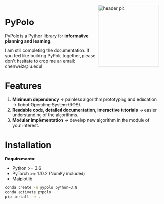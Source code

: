 <img src="https://raw.githubusercontent.com/Weizhe-Chen/pypolo/main/logo.svg" align="right" width="200" alt="header pic"/>

# PyPolo
PyPolo is a Python library for **informative planning and learning**.

I am still completing the documentation. If you feel like building PyPolo together, please don't hesitate to drop me an email: chenweiz@iu.edu!

# Features
1. **Minimum dependency** &rarr; painless algorithm prototyping and education &rarr; ~~Robot Operating System (ROS)~~.
2. **Readable code, detailed documentation, interactive tutorials** &rarr; easier understanding of the algorithms.
3. **Modular implementation** &rarr; develop new algorithm in the module of your interest.

# Installation
**Requirements**:

* Python >= 3.6 
* PyTorch >= 1.10.2 (NumPy included)
* Matplotlib

```bash
conda create -n pypolo python=3.8
conda activate pypolo
pip install -e .
```
